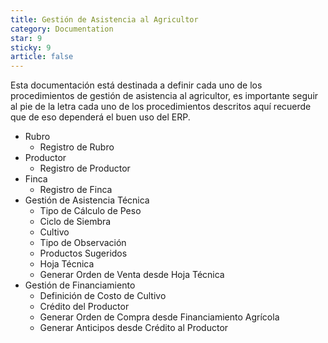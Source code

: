 ```yaml
---
title: Gestión de Asistencia al Agricultor
category: Documentation
star: 9
sticky: 9
article: false
---
```


Esta documentación está destinada a definir cada uno de los procedimientos de gestión de asistencia al agricultor, es importante seguir al pie de la letra cada uno de los procedimientos descritos aquí recuerde que de eso dependerá el buen uso del ERP.

- Rubro
  - Registro de Rubro
- Productor
  - Registro de Productor
- Finca
  - Registro de Finca
- Gestión de Asistencia Técnica
  - Tipo de Cálculo de Peso
  - Ciclo de Siembra
  - Cultivo
  - Tipo de Observación
  - Productos Sugeridos
  - Hoja Técnica
  - Generar Orden de Venta desde Hoja Técnica
- Gestión de Financiamiento
  - Definición de Costo de Cultivo
  - Crédito del Productor
  - Generar Orden de Compra desde Financiamiento Agrícola
  - Generar Anticipos desde Crédito al Productor
